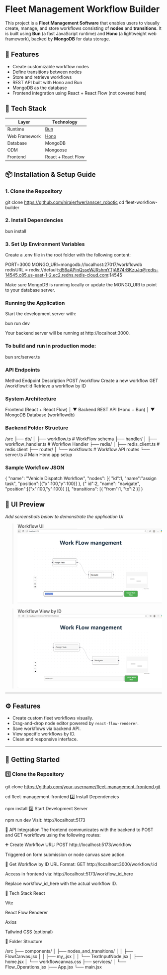 # Fleet Management Workflow Builder

This project is a **Fleet Management Software** that enables users to visually create, manage, and store workflows consisting of **nodes** and **transitions**. It is built using **Bun** (a fast JavaScript runtime) and **Hono** (a lightweight web framework), backed by **MongoDB** for data storage.

## 🚀 Features

- Create customizable workflow nodes  
- Define transitions between nodes  
- Store and retrieve workflows  
- REST API built with Hono and Bun  
- MongoDB as the database  
- Frontend integration using React + React Flow (not covered here)  

## 🧰 Tech Stack

| Layer          | Technology               |
| -------------- | ------------------------ |
| Runtime        | [Bun](https://bun.sh/)   |
| Web Framework  | [Hono](https://hono.dev/)|
| Database       | MongoDB                  |
| ODM            | Mongoose                 |
| Frontend       | React + React Flow       |

## 📦 Installation & Setup Guide

### 1. Clone the Repository


git clone https://github.com/nirajerfwer/anscer_robotic
cd fleet-workflow-builder

### 2. Install Dependencies

bun install

### 3. Set Up Environment Variables
Create a .env file in the root folder with the following content:


PORT=3000
MONGO_URI=mongodb://localhost:27017/workflowdb
redisURL = redis://default:d56aAPjnQsseWJRshmYTjA874rBKzuJq@redis-14545.c85.us-east-1-2.ec2.redns.redis-cloud.com:14545

Make sure MongoDB is running locally or update the MONGO_URI to point to your database server.

### Running the Application
Start the development server with:

bun run dev

Your backend server will be running at http://localhost:3000.

### To build and run in production mode:


bun src/server.ts


### API Endpoints

Method	Endpoint	Description
POST	/workflow	Create a new workflow
GET	/workflow/:id	Retrieve a workflow by ID

### System Architecture

Frontend (React + React Flow)
        │
        ▼
Backend REST API (Hono + Bun)
        │
        ▼
MongoDB Database (workflowdb)


### Backend Folder Structure

/src
  ├── db/
  │    ├── workflow.ts          # WorkFlow schema
  ├── handler/
  │    ├── workflow_handler.ts          # Workflow Handler
  ├── redis/
  │    ├── redis_client.ts          # redis client
  ├── router/
  │    └── workflow.ts            # Workflow API routes
  └── server.ts                      # Main Hono app setup


### Sample Workflow JSON

{
  "name": "Vehicle Dispatch Workflow",
  "nodes": [{
    "id":1,
    "name":"assign task",
    "position":[{"x":100,"y":100}]
    },
    {"
    id":2,
    "name":
    "navigate",
    "position":[{"x":100,"y":100}]
    }],
  "transitions": [{
    "from":1,
    "to":2
    }]
}

## 📸 UI Preview

_Add screenshots below to demonstrate the application UI_

> **Workflow UI**
> ![Workflow UI](./workflow_create_work_flow.PNG)

> **Workflow View by ID**
> ![Workflow by ID](./get_workflow_withId.PNG)

---

## ⚙️ Features

- Create custom fleet workflows visually.
- Drag-and-drop node editor powered by `react-flow-renderer`.
- Save workflows via backend API.
- View specific workflows by ID.
- Clean and responsive interface.

---

## 🚀 Getting Started

### 1️⃣ Clone the Repository

git clone https://github.com/your-username/fleet-management-frontend.git

cd fleet-management-frontend
2️⃣ Install Dependencies

npm install
3️⃣ Start Development Server

npm run dev
Visit: http://localhost:5173

🔗 API Integration
The frontend communicates with the backend to POST and GET workflows using the following routes:

➕ Create Workflow
URL: POST http://localhost:5173/workflow

Triggered on form submission or node canvas save action.

📄 Get Workflow by ID
URL Format: GET http://localhost:3000/workflow/:id

Access in frontend via: http://localhost:5173/workflow_id_here

Replace workflow_id_here with the actual workflow ID.

🧰 Tech Stack
React

Vite

React Flow Renderer

Axios

Tailwind CSS (optional)


📝 Folder Structure

/src
  ├── components/
  │    ├── nodes_and_transitions/
  │    │      ├── FlowCanvas.jsx
  │    │      ├── my_.jsx
  │    │      └── TextInputNode.jsx
  │    ├── home.jsx
  │    └── workflowcanvas.css
  ├── services/
  │    └── Flow_Operations.jsx
  ├── App.jsx
  └── main.jsx